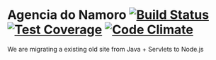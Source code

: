 Agencia do Namoro
[![Build Status](https://travis-ci.org/rafaeljesus/agencia.svg?branch=master)](https://travis-ci.org/rafaeljesus/agencia) [![Test Coverage](https://codeclimate.com/github/rafaeljesus/agencia/badges/coverage.svg)](https://codeclimate.com/github/rafaeljesus/agencia) [![Code Climate](https://codeclimate.com/github/rafaeljesus/agencia/badges/gpa.svg)](https://codeclimate.com/github/rafaeljesus/agencia)
=======

We are migrating a existing old site from Java + Servlets to Node.js
